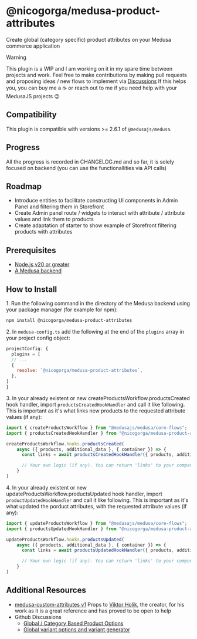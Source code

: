 # @nicogorga/medusa-product-attributes

Create global (category specific) product attributes on your Medusa commerce application

> [!WARNING]
> This plugin is a WIP and I am working on it in my spare time between projects and work. Feel free to make contributions by making pull requests and proposing ideas / new flows to implement via [Discussions](https://github.com/NicolasGorga/medusa-product-attributes/discussions)
> If this helps you, you can buy me a :coffee: or reach out to me if you need help with your MedusaJS projects :wink:

## Compatibility

This plugin is compatible with versions >= 2.6.1 of `@medusajs/medusa`. 

## Progress 

All the progress is recorded in CHANGELOG.md and so far, it is solely focused on backend (you can use the functionallities via API calls)

## Roadmap

- Introduce entities to facilitate constructing UI components in Admin Panel and filtering them in Storefront
- Create Admin panel route / widgets to interact with attribute / attribute values and link them to products
- Create adaptation of starter to show example of Storefront filtering products with attributes

## Prerequisites

- [Node.js v20 or greater](https://nodejs.org/en)
- [A Medusa backend](https://docs.medusajs.com/learn/installation)

## How to Install

1\. Run the following command in the directory of the Medusa backend using your package manager (for example for npm):

  ```bash
  npm install @nicogorga/medusa-product-attributes
  ```

2\. In `medusa-config.ts` add the following at the end of the `plugins` array in your project config object:

  ```js
  projectConfig: {
    plugins = [
    // ...
    {
      resolve: `@nicogorga/medusa-product-attributes`,
    },
  ]
  }
  ```

3\. In your already existent or new createProductsWorkflow.productsCreated hook handler, import `productsCreatedHookHandler` and call it like following. This is important as it's what links new products to the requested attribute values (if any):

```js
import { createProductsWorkflow } from "@medusajs/medusa/core-flows";
import { productsCreatedHookHandler } from "@nicogorga/medusa-product-attributes/utils/products-created-handler"

createProductsWorkflow.hooks.productsCreated(
    async ({ products, additional_data }, { container }) => {
      const links = await productsCreatedHookHandler({ products, additional_data, container })

      // Your own logic (if any). You can return 'links' to your compensation function, to dismiss the links if an error occurs
    }
)
```

4\. In your already existent or new updateProductsWorkflow.productsUpdated hook handler, import `productUpdatedHookHandler` and call it like following. This is important as it's what updated the porduct attributes, with the requested attribute values (if any):

```js
import { updateProductsWorkflow } from "@medusajs/medusa/core-flows";
import { productsUpdatedHookHandler } from "@nicogorga/medusa-product-attributes/utils/products-updated-handler"

updateProductsWorkflow.hooks.productsUpdated(
    async ({ products, additional_data }, { container }) => {
      const links = await productsUpdatedHookHandler({ products, additional_data, container })

      // Your own logic (if any). You can return 'links' to your compensation function, to dismiss the links if an error occurs
    }
)
```

## Additional Resources

- [medusa-custom-attributes v1](https://github.com/vholik/medusa-custom-attributes)
Props to [Viktor Holik](https://github.com/vholik), the creator, for his work as it is a great reference and has proved to be open to help
- Github Discussions
  - [Global / Category Based Product Options](https://github.com/medusajs/medusa/discussions/11910)
  - [Global variant options and variant generator](https://github.com/medusajs/medusa/discussions/5119)